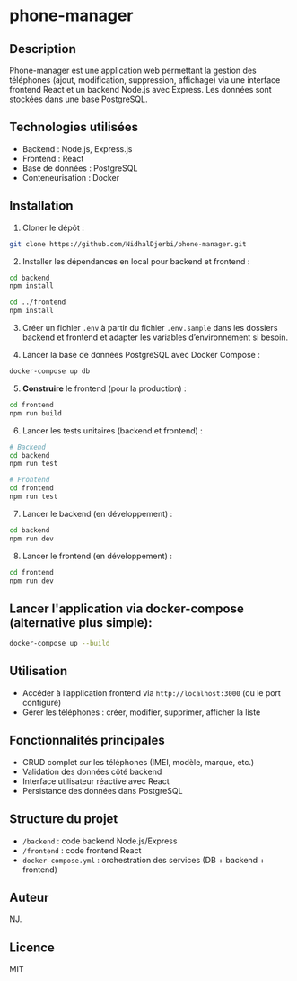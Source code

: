 # phone-manager

## Description

Phone-manager est une application web permettant la gestion des téléphones (ajout, modification, suppression, affichage) via une interface frontend React et un backend Node.js avec Express. Les données sont stockées dans une base PostgreSQL.

## Technologies utilisées

- Backend : Node.js, Express.js
- Frontend : React
- Base de données : PostgreSQL
- Conteneurisation : Docker

## Installation

1. Cloner le dépôt :

```bash
git clone https://github.com/NidhalDjerbi/phone-manager.git
```

2. Installer les dépendances en local pour backend et frontend :

```bash
cd backend
npm install

cd ../frontend
npm install
```

3. Créer un fichier `.env` à partir du fichier `.env.sample` dans les dossiers backend et frontend et adapter les variables d’environnement si besoin.

4. Lancer la base de données PostgreSQL avec Docker Compose :

```bash
docker-compose up db
```

5. **Construire** le frontend (pour la production) :

```bash
cd frontend
npm run build
```

6. Lancer les tests unitaires (backend et frontend) :

```bash
# Backend
cd backend
npm run test

# Frontend
cd frontend
npm run test
```

7. Lancer le backend (en développement) :

```bash
cd backend
npm run dev
```

8. Lancer le frontend (en développement) :

```bash
cd frontend
npm run dev
```

## Lancer l'application via docker-compose (alternative plus simple):

```bash
docker-compose up --build
```

## Utilisation

- Accéder à l’application frontend via `http://localhost:3000` (ou le port configuré)
- Gérer les téléphones : créer, modifier, supprimer, afficher la liste

## Fonctionnalités principales

- CRUD complet sur les téléphones (IMEI, modèle, marque, etc.)
- Validation des données côté backend
- Interface utilisateur réactive avec React
- Persistance des données dans PostgreSQL

## Structure du projet

- `/backend` : code backend Node.js/Express
- `/frontend` : code frontend React
- `docker-compose.yml` : orchestration des services (DB + backend + frontend)

## Auteur

NJ.

## Licence

MIT
